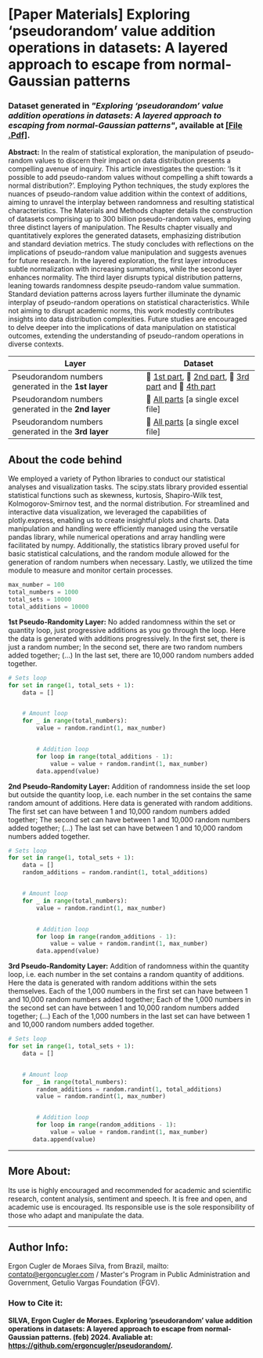 # [Paper Materials] Exploring ‘pseudorandom’ value addition operations in datasets: A layered approach to escape from normal-Gaussian patterns

### Dataset generated in *"Exploring ‘pseudorandom’ value addition operations in datasets: A layered approach to escaping from normal-Gaussian patterns"*, available at [[File .Pdf]](https://github.com/ergoncugler/pseudorandom/blob/main/SILVA%2C%20Ergon%20Cugler%20de%20Moraes%20-%20Exploring%20pseudorandom%20value%20addition%20operations%20in%20datasets%2C%20A%20layered%20approach%20to%20escape%20from%20normal-Gaussian%20patterns.pdf).

**Abstract:** In the realm of statistical exploration, the manipulation of pseudo-random values to discern their impact on data distribution presents a compelling avenue of inquiry. This article investigates the question: ‘Is it possible to add pseudo-random values without compelling a shift towards a normal distribution?’. Employing Python techniques, the study explores the nuances of pseudo-random value addition within the context of additions, aiming to unravel the interplay between randomness and resulting statistical characteristics. The Materials and Methods chapter details the construction of datasets comprising up to 300 billion pseudo-random values, employing three distinct layers of manipulation. The Results chapter visually and quantitatively explores the generated datasets, emphasizing distribution and standard deviation metrics. The study concludes with reflections on the implications of pseudo-random value manipulation and suggests avenues for future research. In the layered exploration, the first layer introduces subtle normalization with increasing summations, while the second layer enhances normality. The third layer disrupts typical distribution patterns, leaning towards randomness despite pseudo-random value summation. Standard deviation patterns across layers further illuminate the dynamic interplay of pseudo-random operations on statistical characteristics. While not aiming to disrupt academic norms, this work modestly contributes insights into data distribution complexities. Future studies are encouraged to delve deeper into the implications of data manipulation on statistical outcomes, extending the understanding of pseudo-random operations in diverse contexts.

| Layer | Dataset |
| ------------- | ------------- |
| Pseudorandom numbers generated in the **1st layer**  | 🔗 [1st part](https://github.com/ergoncugler/pseudorandom/blob/main/df_1st_layer_part_1.xlsx), 🔗 [2nd part](https://github.com/ergoncugler/pseudorandom/blob/main/df_1st_layer_part_2.xlsx), 🔗 [3rd part](https://github.com/ergoncugler/pseudorandom/blob/main/df_1st_layer_part_3.xlsx) and 🔗 [4th part](https://github.com/ergoncugler/pseudorandom/blob/main/df_1st_layer_part_4.xlsx) |
| Pseudorandom numbers generated in the **2nd layer**  | 🔗 [All parts](https://github.com/ergoncugler/pseudorandom/blob/main/df_2nd_layer.xlsx) [a single excel file] |
| Pseudorandom numbers generated in the **3rd layer**  | 🔗 [All parts](https://github.com/ergoncugler/pseudorandom/blob/main/df_3rd_layer.xlsx) [a single excel file] |

## About the code behind

We employed a variety of Python libraries to conduct our statistical analyses and visualization tasks. The scipy.stats library provided essential statistical functions such as skewness, kurtosis, Shapiro-Wilk test, Kolmogorov-Smirnov test, and the normal distribution. For streamlined and interactive data visualization, we leveraged the capabilities of plotly.express, enabling us to create insightful plots and charts. Data manipulation and handling were efficiently managed using the versatile pandas library, while numerical operations and array handling were facilitated by numpy. Additionally, the statistics library proved useful for basic statistical calculations, and the random module allowed for the generation of random numbers when necessary. Lastly, we utilized the time module to measure and monitor certain processes.

```python
max_number = 100
total_numbers = 1000
total_sets = 10000
total_additions = 10000
```

**1st Pseudo-Randomity Layer:** No added randomness within the set or quantity loop, just progressive additions as you go through the loop. Here the data is generated with additions progressively. In the first set, there is just a random number; In the second set, there are two random numbers added together; (...) In the last set, there are 10,000 random numbers added together.

```python
# Sets loop
for set in range(1, total_sets + 1): 
    data = []


    # Amount loop
    for _ in range(total_numbers):
        value = random.randint(1, max_number)            


        # Addition loop
        for loop in range(total_additions - 1):
            value = value + random.randint(1, max_number)
        data.append(value)
```

**2nd Pseudo-Randomity Layer:** Addition of randomness inside the set loop but outside the quantity loop, i.e. each number in the set contains the same random amount of additions. Here data is generated with random additions. The first set can have between 1 and 10,000 random numbers added together; The second set can have between 1 and 10,000 random numbers added together; (...) The last set can have between 1 and 10,000 random numbers added together.

```python
# Sets loop
for set in range(1, total_sets + 1):
    data = []
    random_additions = random.randint(1, total_additions)


    # Amount loop
    for _ in range(total_numbers):
        value = random.randint(1, max_number)


        # Addition loop
        for loop in range(random_additions - 1):
            value = value + random.randint(1, max_number)
        data.append(value)
```

**3rd Pseudo-Randomity Layer:** Addition of randomness within the quantity loop, i.e. each number in the set contains a random quantity of additions. Here the data is generated with random additions within the sets themselves. Each of the 1,000 numbers in the first set can have between 1 and 10,000 random numbers added together; Each of the 1,000 numbers in the second set can have between 1 and 10,000 random numbers added together; (...) Each of the 1,000 numbers in the last set can have between 1 and 10,000 random numbers added together.

```python
# Sets loop
for set in range(1, total_sets + 1):
    data = []


    # Amount loop
    for _ in range(total_numbers):
        random_additions = random.randint(1, total_additions)
        value = random.randint(1, max_number)


        # Addition loop
        for loop in range(random_additions - 1):
            value = value + random.randint(1, max_number)
       data.append(value)
```

___

## More About:

Its use is highly encouraged and recommended for academic and scientific research, content analysis, sentiment and speech. It is free and open, and academic use is encouraged. Its responsible use is the sole responsibility of those who adapt and manipulate the data.

___

## Author Info:

Ergon Cugler de Moraes Silva, from Brazil, mailto: <a href="contato@ergoncugler.com">contato@ergoncugler.com</a> / Master's Program in Public Administration and Government, Getulio Vargas Foundation (FGV).

### How to Cite it:

**SILVA, Ergon Cugler de Moraes. Exploring ‘pseudorandom’ value addition operations in datasets: A layered approach to escape from normal-Gaussian patterns. (feb) 2024. Avaliable at: <a>https://github.com/ergoncugler/pseudorandom/<a>.**
